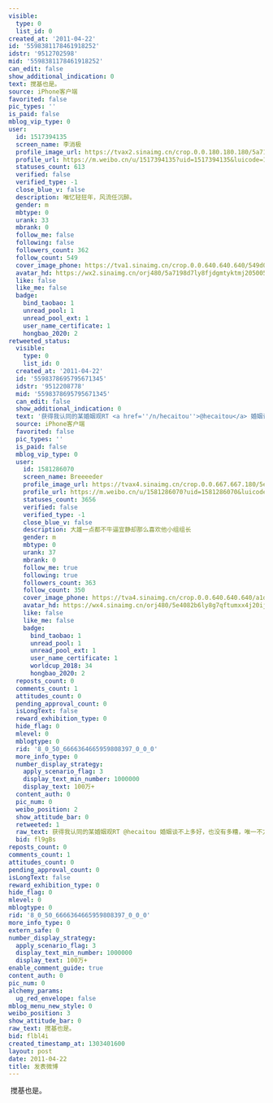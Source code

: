 ```yaml
---
visible:
  type: 0
  list_id: 0
created_at: '2011-04-22'
id: '5598381178461918252'
idstr: '9512702598'
mid: '5598381178461918252'
can_edit: false
show_additional_indication: 0
text: 搅基也是。
source: iPhone客户端
favorited: false
pic_types: ''
is_paid: false
mblog_vip_type: 0
user:
  id: 1517394135
  screen_name: 李消极
  profile_image_url: https://tvax2.sinaimg.cn/crop.0.0.180.180.180/5a7198d7ly8fjdgmtyktmj20500500so.jpg?KID=imgbed,tva&Expires=1606400074&ssig=peOuppBDk8
  profile_url: https://m.weibo.cn/u/1517394135?uid=1517394135&luicode=10000011&lfid=2304131517394135_-_WEIBO_SECOND_PROFILE_WEIBO
  statuses_count: 613
  verified: false
  verified_type: -1
  close_blue_v: false
  description: 唯忆轻狂年，风流任沉醉。
  gender: m
  mbtype: 0
  urank: 33
  mbrank: 0
  follow_me: false
  following: false
  followers_count: 362
  follow_count: 549
  cover_image_phone: https://tva1.sinaimg.cn/crop.0.0.640.640.640/549d0121tw1egm1kjly3jj20hs0hsq4f.jpg
  avatar_hd: https://wx2.sinaimg.cn/orj480/5a7198d7ly8fjdgmtyktmj20500500so.jpg
  like: false
  like_me: false
  badge:
    bind_taobao: 1
    unread_pool: 1
    unread_pool_ext: 1
    user_name_certificate: 1
    hongbao_2020: 2
retweeted_status:
  visible:
    type: 0
    list_id: 0
  created_at: '2011-04-22'
  id: '5598378695795671345'
  idstr: '9512208778'
  mid: '5598378695795671345'
  can_edit: false
  show_additional_indication: 0
  text: '获得我认同的某婚姻观RT <a href=''/n/hecaitou''>@hecaitou</a> 婚姻谈不上多好，也没有多糟，唯一不方便的是带宽要分着用了。 '
  source: iPhone客户端
  favorited: false
  pic_types: ''
  is_paid: false
  mblog_vip_type: 0
  user:
    id: 1581286070
    screen_name: Breeeeder
    profile_image_url: https://tvax4.sinaimg.cn/crop.0.0.667.667.180/5e4082b6ly8g7qftumxx4j20ij0ij3z2.jpg?KID=imgbed,tva&Expires=1606400074&ssig=cqk8jxcWT8
    profile_url: https://m.weibo.cn/u/1581286070?uid=1581286070&luicode=10000011&lfid=2304131517394135_-_WEIBO_SECOND_PROFILE_WEIBO
    statuses_count: 3656
    verified: false
    verified_type: -1
    close_blue_v: false
    description: 大雄一点都不牛逼宜静却那么喜欢他小组组长
    gender: m
    mbtype: 0
    urank: 37
    mbrank: 0
    follow_me: true
    following: true
    followers_count: 363
    follow_count: 350
    cover_image_phone: https://tva4.sinaimg.cn/crop.0.0.640.640.640/a1d3feabjw1ecat3p2p2qj20hs0hsmz4.jpg
    avatar_hd: https://wx4.sinaimg.cn/orj480/5e4082b6ly8g7qftumxx4j20ij0ij3z2.jpg
    like: false
    like_me: false
    badge:
      bind_taobao: 1
      unread_pool: 1
      unread_pool_ext: 1
      user_name_certificate: 1
      worldcup_2018: 34
      hongbao_2020: 2
  reposts_count: 0
  comments_count: 1
  attitudes_count: 0
  pending_approval_count: 0
  isLongText: false
  reward_exhibition_type: 0
  hide_flag: 0
  mlevel: 0
  mblogtype: 0
  rid: '8_0_50_6666364665959808397_0_0_0'
  more_info_type: 0
  number_display_strategy:
    apply_scenario_flag: 3
    display_text_min_number: 1000000
    display_text: 100万+
  content_auth: 0
  pic_num: 0
  weibo_position: 2
  show_attitude_bar: 0
  retweeted: 1
  raw_text: 获得我认同的某婚姻观RT @hecaitou 婚姻谈不上多好，也没有多糟，唯一不方便的是带宽要分着用了。 ​​​
  bid: fl9gBs
reposts_count: 0
comments_count: 1
attitudes_count: 0
pending_approval_count: 0
isLongText: false
reward_exhibition_type: 0
hide_flag: 0
mlevel: 0
mblogtype: 0
rid: '8_0_50_6666364665959808397_0_0_0'
more_info_type: 0
extern_safe: 0
number_display_strategy:
  apply_scenario_flag: 3
  display_text_min_number: 1000000
  display_text: 100万+
enable_comment_guide: true
content_auth: 0
pic_num: 0
alchemy_params:
  ug_red_envelope: false
mblog_menu_new_style: 0
weibo_position: 3
show_attitude_bar: 0
raw_text: 搅基也是。
bid: flbl4i
created_timestamp_at: 1303401600
layout: post
date: 2011-04-22
title: 发表微博
---
```


![]()
搅基也是。

